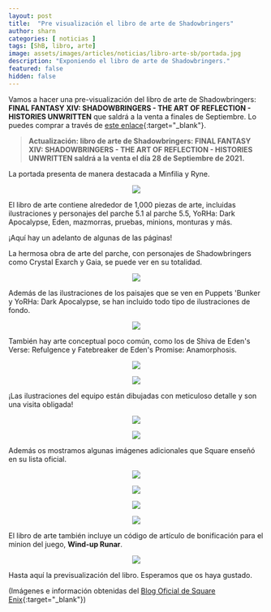 ```yaml
---
layout: post
title:  "Pre visualización el libro de arte de Shadowbringers"
author: sharn
categories: [ noticias ]
tags: [ShB, libro, arte]
image: assets/images/articles/noticias/libro-arte-sb/portada.jpg
description: "Exponiendo el libro de arte de Shadowbringers."
featured: false
hidden: false
---
```

Vamos a hacer una pre-visualización del libro de arte de Shadowbringers: **FINAL FANTASY XIV: SHADOWBRINGERS - THE ART OF REFLECTION - HISTORIES UNWRITTEN** que saldrá a la venta a finales de Septiembre. Lo puedes comprar a través de [este enlace](https://store.eu.square-enix-games.com/en_EU/product/634855/final-fantasy-xiv-shadowbringers-the-art-of-reflection-histories-unwritten){:target="_blank"}.

<blockquote>
<b>Actualización: libro de arte de Shadowbringers: FINAL FANTASY XIV: SHADOWBRINGERS - THE ART OF REFLECTION - HISTORIES UNWRITTEN saldrá a la venta el día 28 de Septiembre de 2021.</b>
</blockquote> 

La portada presenta de manera destacada a Minfilia y Ryne.

<p align="center"><img src="/assets/images/articles/noticias/libro-arte-sb/portadalibro.jpg"></p>

El libro de arte contiene alrededor de 1,000 piezas de arte, incluidas ilustraciones y personajes del parche 5.1 al parche 5.5, YoRHa: Dark Apocalypse, Eden, mazmorras, pruebas, minions, monturas y más.

¡Aquí hay un adelanto de algunas de las páginas!

La hermosa obra de arte del parche, con personajes de Shadowbringers como Crystal Exarch y Gaia, se puede ver en su totalidad.

<p align="center"><img src="/assets/images/articles/noticias/libro-arte-sb/pag1.jpg"></p>

Además de las ilustraciones de los paisajes que se ven en Puppets 'Bunker y YoRHa: Dark Apocalypse, se han incluido todo tipo de ilustraciones de fondo.

<p align="center"><img src="/assets/images/articles/noticias/libro-arte-sb/pag2.jpg"></p>

También hay arte conceptual poco común, como los de Shiva de Eden's Verse: Refulgence y Fatebreaker de Eden's Promise: Anamorphosis.

<p align="center"><img src="/assets/images/articles/noticias/libro-arte-sb/pag3.jpg"></p>
<p align="center"><img src="/assets/images/articles/noticias/libro-arte-sb/pag4.jpg"></p>

¡Las ilustraciones del equipo están dibujadas con meticuloso detalle y son una visita obligada!

<p align="center"><img src="/assets/images/articles/noticias/libro-arte-sb/pag5.jpg"></p>
<p align="center"><img src="/assets/images/articles/noticias/libro-arte-sb/pag6.jpg"></p>

Además os mostramos algunas imágenes adicionales que Square enseñó en su lista oficial.

<p align="center"><img src="/assets/images/articles/noticias/libro-arte-sb/pag7.jpg"></p>
<p align="center"><img src="/assets/images/articles/noticias/libro-arte-sb/pag8.jpg"></p>
<p align="center"><img src="/assets/images/articles/noticias/libro-arte-sb/pag9.jpg"></p>
<p align="center"><img src="/assets/images/articles/noticias/libro-arte-sb/pag10.jpg"></p>

El libro de arte también incluye un código de artículo de bonificación para el minion del juego, **Wind-up Runar**.

<p align="center"><img src="/assets/images/articles/noticias/libro-arte-sb/Wind-up Runar.jpg"></p>

Hasta aquí la previsualización del libro. Esperamos que os haya gustado.

(Imágenes e información obtenidas del [Blog Oficial de Square Enix](https://na.finalfantasyxiv.com/blog/003163.html){:target="_blank"})
